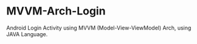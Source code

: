 # MVVM-Arch-Login
Android Login Activity using MVVM (Model-View-ViewModel) Arch, using JAVA Language.

